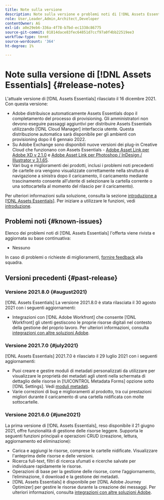 ```yaml
---
title: Note sulla versione
description: Note sulla versione e problemi noti di [!DNL Assets Essentials]
role: User,Leader,Admin,Architect,Developer
contentOwner: AG
exl-id: a0e29eb6-336a-4f78-b7bd-ec1338c86775
source-git-commit: 01814dace83fec64851d7ccf97a0f4bb22519ee3
workflow-type: tm+mt
source-wordcount: '364'
ht-degree: 1%

---
```


# Note sulla versione di [!DNL Assets Essentials] {#release-notes}

L&#39;attuale versione di [!DNL Assets Essentials] rilasciato il 16 dicembre 2021. Con questa versione:

* Adobe distribuisce automaticamente Assets Essentials dopo il completamento del processo di provisioning. Gli amministratori non devono eseguire passaggi aggiuntivi per distribuire Assets Essentials utilizzando [!DNL Cloud Manager] interfaccia utente. Questa distribuzione automatica sarà disponibile per gli ambienti con provisioning dopo il 6 gennaio 2022.
* Su Adobe Exchange sono disponibili nuove versioni dei plug-in Creative Cloud che funzionano con Assets Essentials - [Adobe Asset Link per Adobe XD v 2.1.0](https://exchange.adobe.com/creativecloud/plugindetails.html/app/cc/61d229b9) e [Adobe Asset Link per Photoshop / InDesign / Illustrator v 3.1.65](https://exchange.adobe.com/creativecloud.details.106875.adobe-asset-link-cep.html).
* Vari bug e miglioramenti dei prodotti, inclusi i problemi noti precedenti (le cartelle ora vengono visualizzate correttamente nella struttura di navigazione a sinistra dopo il caricamento<!-- CQ-4337638 -->, il caricamento mediante trascinamento consente all’utente di selezionare la cartella corrente o una sottocartella al momento del rilascio per il caricamento<!-- CQ-4327753 -->).

Per ulteriori informazioni sulla soluzione, consulta la sezione [introduzione a [!DNL Assets Essentials]](introduction.md). Per iniziare a utilizzare le funzioni, vedi [introduzione](/help/get-started.md).

## Problemi noti {#known-issues}

Elenco dei problemi noti di [!DNL Assets Essentials] l&#39;offerta viene rivista e aggiornata su base continuativa:

* Nessuno

In caso di problemi o richieste di miglioramenti, [fornire feedback](#provide-feedback) alla squadra.

## Versioni precedenti {#past-release}

### Versione 2021.8.0 {#august2021}

[!DNL Assets Essentials] La versione 2021.8.0 è stata rilasciata il 30 agosto 2021 con i seguenti aggiornamenti:

* Integrazioni con [!DNL Adobe Workfront] che consente [!DNL Workfront] gli utenti gestiscono le proprie risorse digitali nel contesto della gestione del proprio lavoro. Per ulteriori informazioni, consulta [integrazioni con altre soluzioni Adobe](/help/integration.md).

### Versione 2021.7.0 {#july2021}

[!DNL Assets Essentials] 2021.7.0 è rilasciato il 29 luglio 2021 con i seguenti aggiornamenti:

* Puoi creare e gestire moduli di metadati personalizzati da utilizzare per visualizzare le proprietà dei metadati agli utenti nella schermata di dettaglio delle risorse in [!UICONTROL Metadata Forms] opzione sotto [!DNL Settings]. Vedi [moduli metadati](metadata.md#metadata-forms).
* Varie correzioni di bug e miglioramenti al prodotto, tra cui prestazioni migliori durante il caricamento di una cartella nidificata con molte sottocartelle.

### Versione 2021.6.0 {#june2021}

La prima versione di [!DNL Assets Essentials], reso disponibile il 21 giugno 2021, offre funzionalità di gestione delle risorse leggere. Supporta le seguenti funzioni principali e operazioni CRUD (creazione, lettura, aggiornamento ed eliminazione):

* Carica e aggiungi le risorse, comprese le cartelle nidificate. Visualizzare l&#39;anteprima delle risorse e delle versioni.
* Ricerca full-text, filtri di ricerca sfumati e ricerche salvate per individuare rapidamente le risorse.
* Operazioni di base per la gestione delle risorse, come l’aggiornamento, l’eliminazione, il download e la gestione dei metadati.
* [!DNL Assets Essentials] è disponibile per [!DNL Adobe Journey Optimizer] per gestire le risorse durante la creazione dei messaggi. Per ulteriori informazioni, consulta [integrazioni con altre soluzioni Adobe](/help/integration.md).
